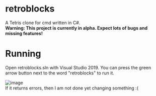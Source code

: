 # retroblocks
 A Tetris clone for cmd written in C#.  
**Warning: This project is currently in alpha. Expect lots of bugs and missing features!**

# Running
Open retroblocks.sln with Visual Studio 2019.
You can press the green arrow button next to the word "retroblocks" to run it.

![image](https://user-images.githubusercontent.com/76723917/127736699-c7a0f707-51bb-4399-8153-781319477d34.png)  
If it returns errors, then I am not done yet changing something :(
